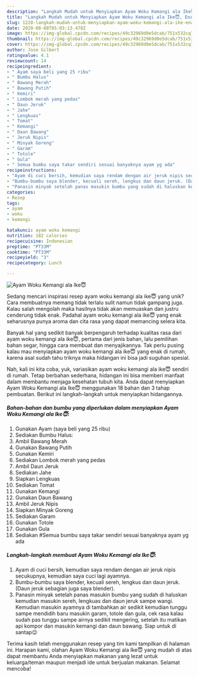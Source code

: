 ```yaml
---
description: "Langkah Mudah untuk Menyiapkan Ayam Woku Kemangi ala Ike😇, Enak Banget"
title: "Langkah Mudah untuk Menyiapkan Ayam Woku Kemangi ala Ike😇, Enak Banget"
slug: 1220-langkah-mudah-untuk-menyiapkan-ayam-woku-kemangi-ala-ike-enak-banget
date: 2020-08-08T05:03:13.478Z
image: https://img-global.cpcdn.com/recipes/49c32969d0e5dcab/751x532cq70/ayam-woku-kemangi-ala-ike😇-foto-resep-utama.jpg
thumbnail: https://img-global.cpcdn.com/recipes/49c32969d0e5dcab/751x532cq70/ayam-woku-kemangi-ala-ike😇-foto-resep-utama.jpg
cover: https://img-global.cpcdn.com/recipes/49c32969d0e5dcab/751x532cq70/ayam-woku-kemangi-ala-ike😇-foto-resep-utama.jpg
author: Jose Gilbert
ratingvalue: 4.1
reviewcount: 14
recipeingredient:
- " Ayam saya beli yang 25 ribu"
- " Bumbu Halus"
- " Bawang Merah"
- " Bawang Putih"
- " Kemiri"
- " Lombok merah yang pedas"
- " Daun Jeruk"
- " Jahe"
- " Lengkuas"
- " Tomat"
- " Kemangi"
- " Daun Bawang"
- " Jeruk Nipis"
- " Minyak Goreng"
- " Garam"
- " Totole"
- " Gula"
- " Semua bumbu saya takar sendiri sesuai banyaknya ayam yg ada"
recipeinstructions:
- "Ayam di cuci bersih, kemudian saya rendam dengan air jeruk nipis secukupnya, kemudian saya cuci lagi ayamnya."
- "Bumbu-bumbu saya blender, kecuali sereh, lengkus dan daun jeruk. (Daun jeruk sebagian juga saya blender)."
- "Panasin minyak setelah panas masukin bumbu yang sudah di haluskan kemudian masukin sereh, lengkuas dan daun jeruk sampe wangi. Kemudian masukin ayamnya di tambahkan air sedikit kemudian tunggu sampe mendidih baru masukin garam, totole dan gula, cek rasa kalau sudah pas tunggu sampe airnya sedikit mengering, setelah itu matikan api kompor dan masukin kemangi dan daun bawang. Siap untuk di santap😉"
categories:
- Resep
tags:
- ayam
- woku
- kemangi

katakunci: ayam woku kemangi 
nutrition: 182 calories
recipecuisine: Indonesian
preptime: "PT33M"
cooktime: "PT33M"
recipeyield: "3"
recipecategory: Lunch

---
```



![Ayam Woku Kemangi ala Ike😇](https://img-global.cpcdn.com/recipes/49c32969d0e5dcab/751x532cq70/ayam-woku-kemangi-ala-ike😇-foto-resep-utama.jpg)

Sedang mencari inspirasi resep ayam woku kemangi ala ike😇 yang unik? Cara membuatnya memang tidak terlalu sulit namun tidak gampang juga. Kalau salah mengolah maka hasilnya tidak akan memuaskan dan justru cenderung tidak enak. Padahal ayam woku kemangi ala ike😇 yang enak seharusnya punya aroma dan cita rasa yang dapat memancing selera kita.

Banyak hal yang sedikit banyak berpengaruh terhadap kualitas rasa dari ayam woku kemangi ala ike😇, pertama dari jenis bahan, lalu pemilihan bahan segar, hingga cara membuat dan menyajikannya. Tak perlu pusing kalau mau menyiapkan ayam woku kemangi ala ike😇 yang enak di rumah, karena asal sudah tahu triknya maka hidangan ini bisa jadi suguhan spesial.




Nah, kali ini kita coba, yuk, variasikan ayam woku kemangi ala ike😇 sendiri di rumah. Tetap berbahan sederhana, hidangan ini bisa memberi manfaat dalam membantu menjaga kesehatan tubuh kita. Anda dapat menyiapkan Ayam Woku Kemangi ala Ike😇 menggunakan 18 bahan dan 3 tahap pembuatan. Berikut ini langkah-langkah untuk menyiapkan hidangannya.

<!--inarticleads1-->

##### Bahan-bahan dan bumbu yang diperlukan dalam menyiapkan Ayam Woku Kemangi ala Ike😇:

1. Gunakan  Ayam (saya beli yang 25 ribu)
1. Sediakan  Bumbu Halus:
1. Ambil  Bawang Merah
1. Gunakan  Bawang Putih
1. Gunakan  Kemiri
1. Sediakan  Lombok merah yang pedas
1. Ambil  Daun Jeruk
1. Sediakan  Jahe
1. Siapkan  Lengkuas
1. Sediakan  Tomat
1. Gunakan  Kemangi
1. Gunakan  Daun Bawang
1. Ambil  Jeruk Nipis
1. Siapkan  Minyak Goreng
1. Sediakan  Garam
1. Gunakan  Totole
1. Gunakan  Gula
1. Sediakan  #Semua bumbu saya takar sendiri sesuai banyaknya ayam yg ada




<!--inarticleads2-->

##### Langkah-langkah membuat Ayam Woku Kemangi ala Ike😇:

1. Ayam di cuci bersih, kemudian saya rendam dengan air jeruk nipis secukupnya, kemudian saya cuci lagi ayamnya.
1. Bumbu-bumbu saya blender, kecuali sereh, lengkus dan daun jeruk. (Daun jeruk sebagian juga saya blender).
1. Panasin minyak setelah panas masukin bumbu yang sudah di haluskan kemudian masukin sereh, lengkuas dan daun jeruk sampe wangi. Kemudian masukin ayamnya di tambahkan air sedikit kemudian tunggu sampe mendidih baru masukin garam, totole dan gula, cek rasa kalau sudah pas tunggu sampe airnya sedikit mengering, setelah itu matikan api kompor dan masukin kemangi dan daun bawang. Siap untuk di santap😉




Terima kasih telah menggunakan resep yang tim kami tampilkan di halaman ini. Harapan kami, olahan Ayam Woku Kemangi ala Ike😇 yang mudah di atas dapat membantu Anda menyiapkan makanan yang lezat untuk keluarga/teman maupun menjadi ide untuk berjualan makanan. Selamat mencoba!

